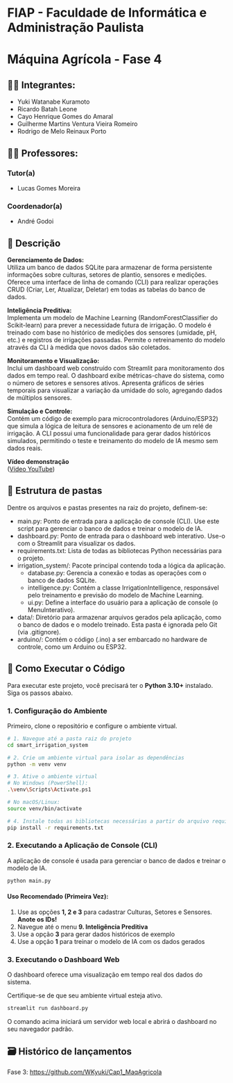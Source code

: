 # FIAP - Faculdade de Informática e Administração Paulista
# Máquina Agrícola - Fase 4

## 👨‍🎓 Integrantes: 
- Yuki Watanabe Kuramoto
- Ricardo Batah Leone
- Cayo Henrique Gomes do Amaral
- Guilherme Martins Ventura Vieira Romeiro
- Rodrigo de Melo Reinaux Porto

## 👩‍🏫 Professores:
### Tutor(a) 
- Lucas Gomes Moreira
### Coordenador(a)
- André Godoi


## 📜 Descrição

**Gerenciamento de Dados:**  
Utiliza um banco de dados SQLite para armazenar de forma persistente informações sobre culturas, setores de plantio, sensores e medições.
Oferece uma interface de linha de comando (CLI) para realizar operações CRUD (Criar, Ler, Atualizar, Deletar) em todas as tabelas do banco de dados.  
  
**Inteligência Preditiva:**  
Implementa um modelo de Machine Learning (RandomForestClassifier do Scikit-learn) para prever a necessidade futura de irrigação.
O modelo é treinado com base no histórico de medições dos sensores (umidade, pH, etc.) e registros de irrigações passadas.
Permite o retreinamento do modelo através da CLI à medida que novos dados são coletados.  
  
**Monitoramento e Visualização:**  
Inclui um dashboard web construído com Streamlit para monitoramento dos dados em tempo real.
O dashboard exibe métricas-chave do sistema, como o número de setores e sensores ativos.
Apresenta gráficos de séries temporais para visualizar a variação da umidade do solo, agregando dados de múltiplos sensores.  
  
**Simulação e Controle:**  
Contém um código de exemplo para microcontroladores (Arduino/ESP32) que simula a lógica de leitura de sensores e acionamento de um relé de irrigação.
A CLI possui uma funcionalidade para gerar dados históricos simulados, permitindo o teste e treinamento do modelo de IA mesmo sem dados reais.

**Vídeo demonstração**  
([Vídeo YouTube](https://youtu.be/F6z16Xy9vMI))

## 📁 Estrutura de pastas

Dentre os arquivos e pastas presentes na raiz do projeto, definem-se:

- main.py: Ponto de entrada para a aplicação de console (CLI). Use este script para gerenciar o banco de dados e treinar o modelo de IA.
- dashboard.py: Ponto de entrada para o dashboard web interativo. Use-o com o Streamlit para visualizar os dados.
- requirements.txt: Lista de todas as bibliotecas Python necessárias para o projeto.
- irrigation_system/: Pacote principal contendo toda a lógica da aplicação.
  - database.py: Gerencia a conexão e todas as operações com o banco de dados SQLite.
  - intelligence.py: Contém a classe IrrigationIntelligence, responsável pelo treinamento e previsão do modelo de Machine Learning.
  - ui.py: Define a interface do usuário para a aplicação de console (o MenuInterativo).
- data/: Diretório para armazenar arquivos gerados pela aplicação, como o banco de dados e o modelo treinado. Esta pasta é ignorada pelo Git (via .gitignore).
- arduino/: Contém o código (.ino) a ser embarcado no hardware de controle, como um Arduino ou ESP32.

## 🔧 Como Executar o Código

Para executar este projeto, você precisará ter o **Python 3.10+** instalado. Siga os passos abaixo.

### 1. Configuração do Ambiente

Primeiro, clone o repositório e configure o ambiente virtual.

```bash
# 1. Navegue até a pasta raiz do projeto
cd smart_irrigation_system

# 2. Crie um ambiente virtual para isolar as dependências
python -m venv venv

# 3. Ative o ambiente virtual
# No Windows (PowerShell):
.\venv\Scripts\Activate.ps1

# No macOS/Linux:
source venv/bin/activate

# 4. Instale todas as bibliotecas necessárias a partir do arquivo requirements.txt
pip install -r requirements.txt
```

### 2. Executando a Aplicação de Console (CLI)

A aplicação de console é usada para gerenciar o banco de dados e treinar o modelo de IA.

```bash
python main.py
```

#### Uso Recomendado (Primeira Vez):

1. Use as opções **1, 2 e 3** para cadastrar Culturas, Setores e Sensores. **Anote os IDs!**
2. Navegue até o menu **9. Inteligência Preditiva**
3. Use a opção **3** para gerar dados históricos de exemplo
4. Use a opção **1** para treinar o modelo de IA com os dados gerados

### 3. Executando o Dashboard Web

O dashboard oferece uma visualização em tempo real dos dados do sistema.

Certifique-se de que seu ambiente virtual esteja ativo.

```bash
streamlit run dashboard.py
```

O comando acima iniciará um servidor web local e abrirá o dashboard no seu navegador padrão.

## 🗃 Histórico de lançamentos  
  
Fase 3: https://github.com/WKyuki/Cap1_MaqAgricola
